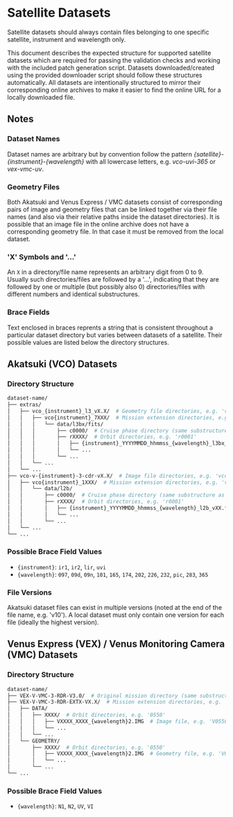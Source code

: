 Satellite Datasets
==================

Satellite datasets should always contain files belonging to one specific satellite,
instrument and wavelength only.

This document describes the expected structure for supported satellite datasets which
are required for passing the validation checks and working with the included patch
generation script. Datasets downloaded/created using the provided downloader script
should follow these structures automatically. All datasets are intentionally structured
to mirror their corresponding online archives to make it easier to find the online URL
for a locally downloaded file.

Notes
-----
### Dataset Names
Dataset names are arbitrary but by convention follow the pattern
*{satellite}-{instrument}-{wavelength}* with all lowercase letters, e.g. *vco-uvi-365*
or *vex-vmc-uv*.

### Geometry Files
Both Akatsuki and Venus Express / VMC datasets consist of corresponding pairs of image
and geometry files that can be linked together via their file names (and also via their
relative paths inside the dataset directories). It is possible that an image file in the
online archive does not have a corresponding geometry file. In that case it must be
removed from the local dataset.

### 'X' Symbols and '...'
An `X` in a directory/file name represents an arbitrary digit from 0 to 9. Usually
such directories/files are followed by a '...', indicating that they are followed by
one or multiple (but possibly also 0) directories/files with different numbers and
identical substructures.

### Brace Fields
Text enclosed in braces reprents a string that is consistent throughout a particular
dataset directory but varies between datasets of a satellite. Their possible values are
listed below the directory structures.

Akatsuki (VCO) Datasets
-----------------------
### Directory Structure
```sh
dataset-name/
├── extras/
│   ├── vco_{instrument}_l3_vX.X/  # Geometry file directories, e.g. 'vco_uvi_l3_v1.0'
│   │   ├── vco{instrument}_7XXX/  # Mission extension directories, e.g. 'vcouvi_7001'
│   │   │   └── data/l3bx/fits/
│   │   │       ├── c0000/  # Cruise phase directory (same substructure as orbit directories)
│   │   │       ├── rXXXX/  # Orbit directories, e.g. 'r0001'
│   │   │       │   ├── {instrument}_YYYYMMDD_hhmmss_{wavelength}_l3bx_vXX.fit  # Geometry files, e.g. 'uvi_20151207_172945_365_l3bx_v10.fit'
│   │   │       │   └── ...
│   │   │       └── ...
│   │   └── ...
│   └── ...
├── vco-v-{instrument}-3-cdr-vX.X/  # Image file directories, e.g. 'vco-v-uvi-3-cdr-v1.0'
│   ├── vco{instrument}_1XXX/  # Mission extension directories, e.g. 'vcouvi_1001'
│   │   └── data/l2b/
│   │       ├── c0000/  # Cruise phase directory (same substructure as orbit directories)
│   │       ├── rXXXX/  # Orbit directories, e.g. 'r0001'
│   │       │   ├── {instrument}_YYYYMMDD_hhmmss_{wavelength}_l2b_vXX.fit  # Image files, e.g. 'uvi_20151207_172945_365_l2b_v10.fit'
│   │       │   └── ...
│   │       └── ...
│   └── ...
└── ...
```

### Possible Brace Field Values
- `{instrument}`: `ir1`, `ir2`, `lir`, `uvi`
- `{wavelength}`: `097`, `09d`, `09n`, `101`, `165`, `174`, `202`, `226`, `232`, `pic`, `283`, `365`

### File Versions
Akatsuki dataset files can exist in multiple versions (noted at the end of the file
name, e.g. 'v10'). A local dataset must only contain one version for each file (ideally
the highest version).

Venus Express (VEX) / Venus Monitoring Camera (VMC) Datasets
------------------------------------------------------------
### Directory Structure
```sh
dataset-name/
├── VEX-V-VMC-3-RDR-V3.0/  # Original mission directory (same substructure as mission extension directories)
├── VEX-V-VMC-3-RDR-EXTX-VX.X/  # Mission extension directories, e.g. 'VEX-V-VMC-3-RDR-EXT1-V3.0'
│   ├── DATA/
│   │   ├── XXXX/  # Orbit directories, e.g. '0550'
│   │   │   ├── VXXXX_XXXX_{wavelength}2.IMG  # Image file, e.g. 'V0550_0001_UV2.IMG'
│   │   │   └── ...
│   │   └── ...
│   └── GEOMETRY/
│       ├── XXXX/  # Orbit directories, e.g. '0550'
│       │   ├── VXXXX_XXXX_{wavelength}2.IMG  # Geometry file, e.g. 'V0550_0001_UV2.GEO'
│       │   └── ...
│       └── ...
└── ...
```

### Possible Brace Field Values
- `{wavelength}`: `N1`, `N2`, `UV`, `VI`
